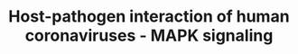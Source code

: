 ---
annotations:
- id: PW:0000198
  parent: signaling pathway
  type: Pathway Ontology
  value: p38 MAPK signaling pathway
- id: DOID:2945
  parent: disease by infectious agent
  type: Disease Ontology
  value: severe acute respiratory syndrome
- id: DOID:934
  parent: disease by infectious agent
  type: Disease Ontology
  value: viral infectious disease
- id: PW:0000003
  parent: signaling pathway
  type: Pathway Ontology
  value: signaling pathway
authors:
- Fehrhart
- Egonw
- AlexanderPico
- Rex D A B
- Khanspers
- Marvin M2
- Mkutmon
- Eweitz
- Finterly
citedin:
- link: PMC9015122
communities:
- COVID19
description: This pathway describes the activation of the human MAPK signaling system
  during human coronavirus infection. The information is based on the review of Fung
  and Liu, Figure 7 [10.1146/annurev-micro-020518-115759]. The MAPK signaling system
  is an important system to regulate response to different environmental stimuli,
  e.g. inflammation upon an infection. Their downstream effects include regulation
  of cell cycle, apoptosis, differentiation and immune response. During corona virus
  infection three MAPK signaling pathways were studied and described. The p38 pathway
  (MAPK11 - 14) leads to stimulation of apoptosis via CHOP (DDIT3) while the ERK pathway
  (MAPK1 and MAPK3) counteracts apoptosis stimulation and supports cell survival by
  stimulation of ATF2 and FOS. The JNK pathway (MAPK 8-10) inhibits cell survival
  protein BCL2 thus stimulating apoptosis but also stimulating the AP1 complex that
  leads to the production of effectors to fight the infection. The interplay of apoptosis
  stimulation and cell survival is not yet fully understood in SARS-CoV infection.
last-edited: 2021-06-22
ndex: 6694d557-8b70-11eb-9e72-0ac135e8bacf
organisms:
- Homo sapiens
redirect_from:
- /index.php/Pathway:WP4877
- /instance/WP4877
revision: null
schema-jsonld:
- '@context': https://schema.org/
  '@id': https://wikipathways.github.io/pathways/WP4877.html
  '@type': Dataset
  creator:
    '@type': Organization
    name: WikiPathways
  description: This pathway describes the activation of the human MAPK signaling system
    during human coronavirus infection. The information is based on the review of
    Fung and Liu, Figure 7 [10.1146/annurev-micro-020518-115759]. The MAPK signaling
    system is an important system to regulate response to different environmental
    stimuli, e.g. inflammation upon an infection. Their downstream effects include
    regulation of cell cycle, apoptosis, differentiation and immune response. During
    corona virus infection three MAPK signaling pathways were studied and described.
    The p38 pathway (MAPK11 - 14) leads to stimulation of apoptosis via CHOP (DDIT3)
    while the ERK pathway (MAPK1 and MAPK3) counteracts apoptosis stimulation and
    supports cell survival by stimulation of ATF2 and FOS. The JNK pathway (MAPK 8-10)
    inhibits cell survival protein BCL2 thus stimulating apoptosis but also stimulating
    the AP1 complex that leads to the production of effectors to fight the infection.
    The interplay of apoptosis stimulation and cell survival is not yet fully understood
    in SARS-CoV infection.
  keywords:
  - 229E infection
  - 3a
  - 3b
  - '6'
  - 7a
  - ATF2
  - Apoptosis
  - Autophagy
  - BCL2
  - BST2
  - 'Cell survival '
  - DDIT3
  - EIF4E
  - FOS
  - IBV infection
  - IFI27
  - IFITM1
  - IFITM2
  - IFITM3
  - Innate
  - JUN
  - JUNB
  - MAP2K1
  - MAP2K2
  - MAP2K3
  - MAP2K4
  - MAP2K6
  - MAP2K7
  - MAP3K1
  - MAP3K10
  - MAP3K11
  - MAP3K4
  - MAP3K9
  - MAPK1
  - MAPK10
  - MAPK11
  - MAPK12
  - MAPK13
  - MAPK14
  - MAPK3
  - MAPK8
  - MAPK9
  - N
  - Protein
  - RAF1
  - RPS6KA1
  - RPS6KA2
  - RPS6KA3
  - S
  - SARS
  - SARS, 229E
  - 'SARS, MERS, '
  - SARS, MERS, 229E
  - VLP
  - and proliferation
  - immunity
  - infection
  - synthesis
  license: CC0
  name: Host-pathogen interaction of human coronaviruses - MAPK signaling
seo: CreativeWork
title: Host-pathogen interaction of human coronaviruses - MAPK signaling
wpid: WP4877
---